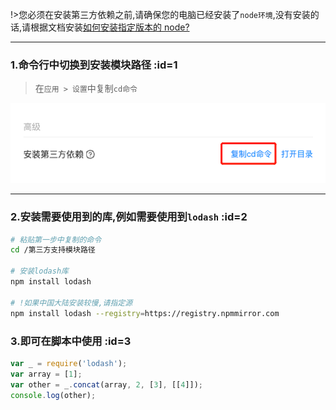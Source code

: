 !>您必须在安装第三方依赖之前,请确保您的电脑已经安装了`node环境`,没有安装的话,请根据文档安装[如何安装指定版本的 node?](zh-cn/question/how-to-install-node-version-specified.md)

---

### 1.命令行中切换到安装模块路径 :id=1

> 在`应用 > 设置`中复制`cd命令`

![复制命令](../_media/copy-cd-support-modules-dir-cmd.png ':size=500')

---

### 2.安装需要使用到的库,例如需要使用到`lodash` :id=2

```bash
# 粘贴第一步中复制的命令
cd /第三方支持模块路径

# 安装lodash库
npm install lodash

# !如果中国大陆安装较慢,请指定源
npm install lodash --registry=https://registry.npmmirror.com
```

### 3.即可在脚本中使用 :id=3

```javascript
var _ = require('lodash');
var array = [1];
var other = _.concat(array, 2, [3], [[4]]);
console.log(other);
```
